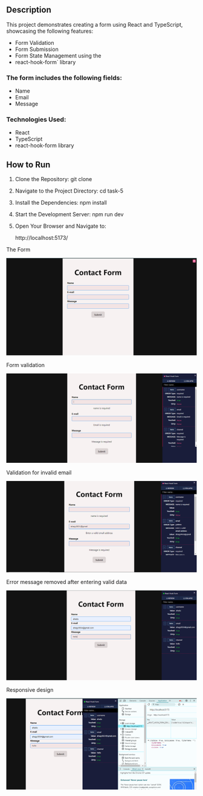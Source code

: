 
## Description

This project demonstrates creating a form using React and TypeScript, showcasing the following features:

- Form Validation
- Form Submission
- Form State Management using the   
- react-hook-form` library

### The form includes the following fields:

- Name
- Email
- Message

### Technologies Used:

- React
- TypeScript
- react-hook-form library

## How to Run

1. Clone the Repository:
   git clone <repository-url>
   

2. Navigate to the Project Directory:
   cd task-5
   

3. Install the Dependencies:
   npm install
   

4. Start the Development Server:
   npm run dev
   

5. Open Your Browser and Navigate to:
   
      http://localhost:5173/   


The Form

![alt text](image-5.png)

Form validation 

![alt text](image-6.png)


Validation for invalid email

![alt text](image-7.png)


Error message removed after entering valid data

![alt text](image-1.png)


Responsive design


![alt text](image-2.png)
